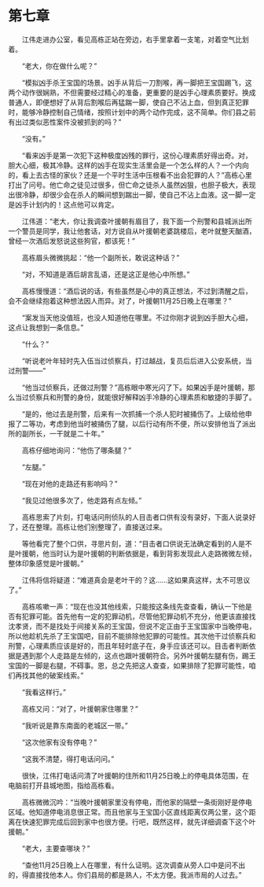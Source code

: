 #	第七章

　　江伟走进办公室，看见高栋正站在旁边，右手里拿着一支笔，对着空气比划着。

　　“老大，你在做什么呢？”

　　“模拟凶手杀王宝国的场景。凶手从背后一刀割喉，再一脚把王宝国踢飞，这两个动作很娴熟，不但需要经过精心的准备，更重要的是凶手心理素质要好。换成普通人，即便想好了从背后割喉后再猛踹一脚，使自己不沾上血，但到真正犯罪时，能够冷静控制自己情绪，按照计划中的两个动作完成，这不简单。你们县之前有出过类似恶性案件没被抓到的吗？”

　　“没有。”

　　“看来凶手是第一次犯下这种极度凶残的罪行，这份心理素质好得出奇。对，胆大心细，极其冷静。这样的凶手在现实生活里会是一个怎么样的人？一个内向的，看上去古怪的家伙？还是一个平时生活中压根看不出会犯罪的人？”高栋心里打出了问号。他亡命之徒见过很多，但亡命之徒杀人虽然凶狠，也胆子极大，表现出很冷静，却很少会在杀人的瞬间想到踹出一脚，使自己不沾上血液。这一脚一定是凶手计划内的！这点他可以肯定。

　　江伟道：“老大，你让我调查叶援朝有眉目了，我下面一个刑警和县城派出所一个警员是同学，我让他套话，对方说自从叶援朝老婆跳楼后，老叶就整天酗酒，曾经一次酒后发怒说这些狗官，都该死！”

　　高栋眉头微微挑起：“他一个副所长，敢说这种话？”

　　“对，不知道是酒后胡言乱语，还是这正是他心中所想。”

　　高栋慢慢道：“酒后说的话，有些虽然是心中的真正想法，不过到清醒之后，会不会继续抱着这种想法因人而异。对了，叶援朝11月25日晚上在哪里？”

　　“案发当天他没值班，也没人知道他在哪里。不过你刚才说到凶手胆大心细，这点让我想到一条信息。”

　　“什么？”

　　“听说老叶年轻时先入伍当过侦察兵，打过越战，复员后后进入公安系统，当过刑警——”

　　“他当过侦察兵，还做过刑警？”高栋眼中寒光闪了下。如果凶手是叶援朝，那么当过侦察兵和刑警的身份，就能很好解释凶手冷静的心理素质和敏捷的手脚了。

　　“是的，他过去是刑警，后来有一次抓捕一个杀人犯时被捅伤了。上级给他申报了二等功，考虑到他当时被捅伤了腿，以后行动有所不便，所以安排他当了派出所的副所长，一干就是二十年。”

　　高栋仔细地询问：“他伤了哪条腿？”

　　“左腿。”

　　“现在对他的走路还有影响吗？”

　　“我见过他很多次了，他走路有点左倾。”

　　高栋思索了片刻，打电话问刑侦队的人目击者口供有没有录好，下面人说录好了，还在整理。高栋让他们别整理了，直接送过来。

　　等他看完了整个口供，寻思片刻，道：“目击者口供说无法确定看到的人是不是叶援朝，他当时认为是叶援朝的判断依据是，看到背影发现此人走路微微左倾，整体印象感觉是叶援朝。”

　　江伟将信将疑道：“难道真会是老叶干的？这……这如果真这样，太不可思议了。”

　　高栋咳嗽一声：“现在也没其他线索，只能按这条线先查查看，确认一下他是否有犯罪可能。首先他有一定的犯罪动机，尽管他犯罪动机不充分，他更该直接找沈孝贤，而不是找处于间接关系的王宝国，但说不定正由于王宝国家中当晚停电，所以他趁机先杀了王宝国吧，目前不能排除他犯罪的可能性。其次他干过侦察兵和刑警，心理素质应该是好的，而且年轻时底子在，身手应该还可以。目击者判断依据是遇到那个人走路是左倾的，这点也跟叶援朝符合。另外叶援朝左腿有伤，踢王宝国的一脚是右腿，不碍事。恩，总之先把这人查查，如果排除了犯罪可能性，咱们再找其他的破案线索。”

　　“我看这样行。”

　　高栋又问：“对了，叶援朝家住哪里？”

　　“我听说是靠东南面的老城区一带。”

　　“这次他家有没有停电？”

　　“这我不清楚，得打电话问问。”

　　很快，江伟打电话问清了叶援朝的住所和11月25日晚上的停电具体范围，在电脑前打开县城地图，指给高栋看。

　　高栋微微沉吟：“当晚叶援朝家里没有停电，而他家的隔壁一条街刚好是停电区域。他知道停电消息很正常。而且他家与王宝国小区直线距离仅两公里，这个距离在快速犯罪完成后回到家中也很方便。行吧，既然这样，就先详细调查下这个叶援朝。”

　　“老大，主要查哪块？”

　　“查他11月25日晚上人在哪里，有什么证明。这次调查从旁人口中是问不出的，得直接找他本人。你们县局的都是熟人，不太方便。我派市局的人过去。”
